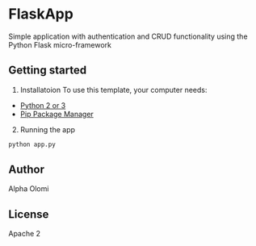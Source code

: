# FlaskApp

Simple application with authentication and CRUD functionality using the Python Flask micro-framework

## Getting started

1.  Installatoion
    To use this template, your computer needs:

- [Python 2 or 3](https://python.org)
- [Pip Package Manager](https://pypi.python.org/pypi)

2. Running the app

```bash
python app.py
```

## Author

Alpha Olomi

## License

Apache 2
